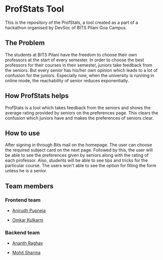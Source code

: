 # ProfStats Tool

This is the repository of the ProfStats, a tool created as a part of a hackathon organised by DevSoc of BITS Pilani Goa Campus.

## The Problem

The students at BITS Pilani have the freedom to choose their own professors at the start of every semester. In order to choose the best professors for their courses 
in their semester, juniors take feedback from the seniors. But every senior has his/her own opinion which leads to a lot of confusion for the juniors. Especially now, when the university is running in online mode, the reachability of senior reduces exponentially.

## How ProfStats helps

ProfStats is a tool which takes feedback from the seniors and shows the average rating provided by seniors on the preferences page. This clears the confusion which juniors have 
and makes the preferences of seniors clear.

## How to use

After signing in through Bits mail on the homepage. The user can choose the required subject card on the next page. Followed by this, the user will be able to see the preferences 
given by seniors along with the rating of each professor. Also, students will be able to see tips and tricks for the particular course. The users won't able to see the option for filling the form unless he is a senior. 

## Team members
### Frontend team
   * [Anirudh Pupneja](-github.com/apupneja/)
   
   * [Omkar Kulkarni](-github.com/oak2905/)
### Backend team
   * [Ananth Raghav](-github.com/ananth243/)

   * [Mohit Sharma](-github.com/Mohit-6515/)
